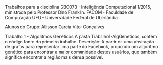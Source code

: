 Trabalhos para a disciplina GBC073 - Inteligência Computacional 1/2015, ministrada pelo Professor Dino Franklin.
FACOM - Faculdade de Computação 
UFU - Universidade Federal de Uberlândia

Alunos do Grupo:
Allisson Garcia
Vitor Gonçalves

Trabalho 1 - Algoritmos Genéticos
A pasta Trabalho1-AlgGeneticos, contém o código fonte do primeiro trabalho.
Descrição: A partir de uma abstração de grafos para representar uma parte do Facebook,
propondo um algoritmo genético para encontrar a maior comunidade destes usuários,
que também significa encontrar a região mais densa possível.
 

 

